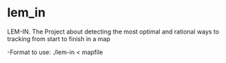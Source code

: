 # lem_in
LEM-IN. The Project about detecting the most optimal and rational ways to tracking from start to finish in a map

-Format to use: ./lem-in < mapfile

